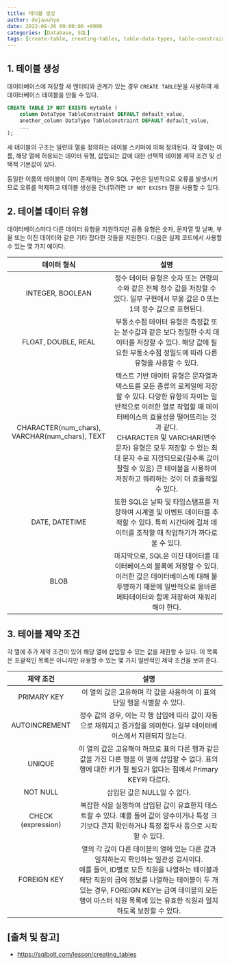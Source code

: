 ```yaml
---
title: 테이블 생성
author: dejavuhyo
date: 2022-08-26 09:00:00 +0900
categories: [Database, SQL]
tags: [create-table, creating-tables, table-data-types, table-constraints, 테이블-생성, 테이블-데이터-형식, 테이블-제약-조건]
---
```


## 1. 테이블 생성
데이터베이스에 저장할 새 엔터티와 관계가 있는 경우 `CREATE TABLE`문을 사용하여 새 데이터베이스 테이블을 만들 수 있다.

```sql
CREATE TABLE IF NOT EXISTS mytable (
    column DataType TableConstraint DEFAULT default_value,
    another_column DataType TableConstraint DEFAULT default_value,
    ...
);
```

새 테이블의 구조는 일련의 열을 정의하는 테이블 스키마에 의해 정의된다. 각 열에는 이름, 해당 열에 허용되는 데이터 유형, 삽입되는 값에 대한 선택적 테이블 제약 조건 및 선택적 기본값이 있다.

동일한 이름의 테이블이 이미 존재하는 경우 SQL 구현은 일반적으로 오류를 발생시키므로 오류를 억제하고 테이블 생성을 건너뛰려면 `IF NOT EXISTS` 절을 사용할 수 있다.

## 2. 테이블 데이터 유형
데이터베이스마다 다른 데이터 유형을 지원하지만 공통 유형은 숫자, 문자열 및 날짜, 부울 또는 이진 데이터와 같은 기타 잡다한 것들을 지원한다. 다음은 실제 코드에서 사용할 수 있는 몇 가지 예이다.

| 데이터 형식 | 설명 |
|:---:|:---:|
| INTEGER, BOOLEAN | 정수 데이터 유형은 숫자 또는 연령의 수와 같은 전체 정수 값을 저장할 수 있다. 일부 구현에서 부울 값은 0 또는 1의 정수 값으로 표현된다. |
| FLOAT, DOUBLE, REAL | 부동소수점 데이터 유형은 측정값 또는 분수값과 같은 보다 정밀한 수치 데이터를 저장할 수 있다. 해당 값에 필요한 부동소수점 정밀도에 따라 다른 유형을 사용할 수 있다. |
| CHARACTER(num_chars), VARCHAR(num_chars), TEXT | 텍스트 기반 데이터 유형은 문자열과 텍스트를 모든 종류의 로케일에 저장할 수 있다. 다양한 유형의 차이는 일반적으로 이러한 열로 작업할 때 데이터베이스의 효율성을 떨어뜨리는 것과 같다. </br> CHARACTER 및 VARCHAR(변수 문자) 유형은 모두 저장할 수 있는 최대 문자 수로 지정되므로(길수록 값이 잘릴 수 있음) 큰 테이블을 사용하여 저장하고 쿼리하는 것이 더 효율적일 수 있다. |
| DATE, DATETIME | 또한 SQL은 날짜 및 타임스탬프를 저장하여 시계열 및 이벤트 데이터를 추적할 수 있다. 특히 시간대에 걸쳐 데이터를 조작할 때 작업하기가 까다로울 수 있다. |
| BLOB | 마지막으로, SQL은 이진 데이터를 데이터베이스의 블록에 저장할 수 있다. 이러한 값은 데이터베이스에 대해 불투명하기 때문에 일반적으로 올바른 메타데이터와 함께 저장하여 재쿼리해야 한다. |

## 3. 테이블 제약 조건
각 열에 추가 제약 조건이 있어 해당 열에 삽입할 수 있는 값을 제한할 수 있다. 이 목록은 포괄적인 목록은 아니지만 유용할 수 있는 몇 가지 일반적인 제약 조건을 보여 준다.

| 제약 조건 | 설명 |
|:---:|:---:|
| PRIMARY KEY | 이 열의 값은 고유하며 각 값을 사용하여 이 표의 단일 행을 식별할 수 있다. |
| AUTOINCREMENT | 정수 값의 경우, 이는 각 행 삽입에 따라 값이 자동으로 채워지고 증가함을 의미한다. 일부 데이터베이스에서 지원되지 않는다. |
| UNIQUE | 이 열의 값은 고유해야 하므로 표의 다른 행과 같은 값을 가진 다른 행을 이 열에 삽입할 수 없다. 표의 행에 대한 키가 될 필요가 없다는 점에서 Primary KEY와 다르다. |
| NOT NULL | 삽입된 값은 NULL일 수 없다. |
| CHECK (expression) | 복잡한 식을 실행하여 삽입된 값이 유효한지 테스트할 수 있다. 예를 들어 값이 양수이거나 특정 크기보다 큰지 확인하거나 특정 접두사 등으로 시작할 수 있다. |
| FOREIGN KEY | 열의 각 값이 다른 테이블의 열에 있는 다른 값과 일치하는지 확인하는 일관성 검사이다. </br> 예를 들어, ID별로 모든 직원을 나열하는 테이블과 해당 직원의 급여 정보를 나열하는 테이블이 두 개 있는 경우, FOREIGN KEY는 급여 테이블의 모든 행이 마스터 직원 목록에 있는 유효한 직원과 일치하도록 보장할 수 있다. |

## [출처 및 참고]
* <https://sqlbolt.com/lesson/creating_tables>
